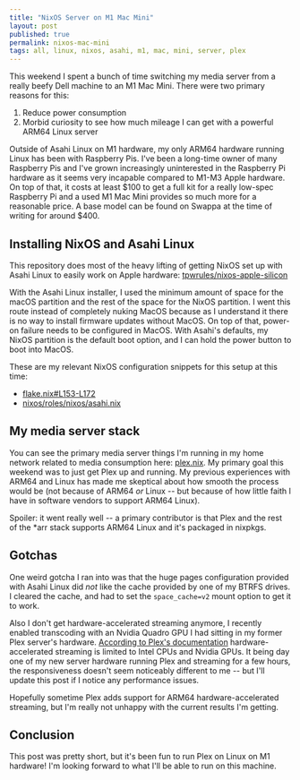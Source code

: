 ```yaml
---
title: "NixOS Server on M1 Mac Mini"
layout: post
published: true
permalink: nixos-mac-mini
tags: all, linux, nixos, asahi, m1, mac, mini, server, plex
---
```


This weekend I spent a bunch of time switching my media server from a really beefy Dell machine to an M1 Mac Mini. There were two primary reasons for this:
1. Reduce power consumption
2. Morbid curiosity to see how much mileage I can get with a powerful ARM64 Linux server

Outside of Asahi Linux on M1 hardware, my only ARM64 hardware running Linux has been with Raspberry Pis. I've been a long-time owner of many Raspberry Pis and I've grown increasingly uninterested in the Raspberry Pi hardware as it seems very incapable compared to M1-M3 Apple hardware. On top of that, it costs at least $100 to get a full kit for a really low-spec Raspberry Pi and a used M1 Mac Mini provides so much more for a reasonable price. A base model can be found on Swappa at the time of writing for around $400.

## Installing NixOS and Asahi Linux

This repository does most of the heavy lifting of getting NixOS set up with Asahi Linux to easily work on Apple hardware: [tpwrules/nixos-apple-silicon](https://github.com/tpwrules/nixos-apple-silicon)

With the Asahi Linux installer, I used the minimum amount of space for the macOS partition and the rest of the space for the NixOS partition. I went this route instead of completely nuking MacOS because as I understand it there is no way to install firmware updates without MacOS. On top of that, power-on failure needs to be configured in MacOS. With Asahi's defaults, my NixOS partition is the default boot option, and I can hold the power button to boot into MacOS.

These are my relevant NixOS configuration snippets for this setup at this time:
- [flake.nix#L153-L172](https://github.com/heywoodlh/nixos-configs/blob/c38c4d6f85fd1268530db3eea0e56b5664114d5f/flake.nix#L153-L172)
- [nixos/roles/nixos/asahi.nix](https://github.com/heywoodlh/nixos-configs/blob/c38c4d6f85fd1268530db3eea0e56b5664114d5f/nixos/roles/nixos/asahi.nix)

## My media server stack

You can see the primary media server things I'm running in my home network related to media consumption here: [plex.nix](https://github.com/heywoodlh/nixos-configs/blob/c38c4d6f85fd1268530db3eea0e56b5664114d5f/nixos/roles/media/plex.nix). My primary goal this weekend was to just get Plex up and running. My previous experiences with ARM64 and Linux has made me skeptical about how smooth the process would be (not because of ARM64 _or_ Linux -- but because of how little faith I have in software vendors to support ARM64 Linux).

Spoiler: it went really well -- a primary contributor is that Plex and the rest of the *arr stack supports ARM64 Linux and it's packaged in nixpkgs.

## Gotchas

One weird gotcha I ran into was that the huge pages configuration provided with Asahi Linux did _not_ like the cache provided by one of my BTRFS drives. I cleared the cache, and had to set the `space_cache=v2` mount option to get it to work.

Also I don't get hardware-accelerated streaming anymore, I recently enabled transcoding with an Nvidia Quadro GPU I had sitting in my former Plex server's hardware. [According to Plex's documentation](https://support.plex.tv/articles/115002178853-using-hardware-accelerated-streaming/) hardware-accelerated streaming is limited to Intel CPUs and Nvidia GPUs. It being day one of my new server hardware running Plex and streaming for a few hours, the responsiveness doesn't seem noticeably different to me -- but I'll update this post if I notice any performance issues.

Hopefully sometime Plex adds support for ARM64 hardware-accelerated streaming, but I'm really not unhappy with the current results I'm getting.

## Conclusion

This post was pretty short, but it's been fun to run Plex on Linux on M1 hardware! I'm looking forward to what I'll be able to run on this machine.

